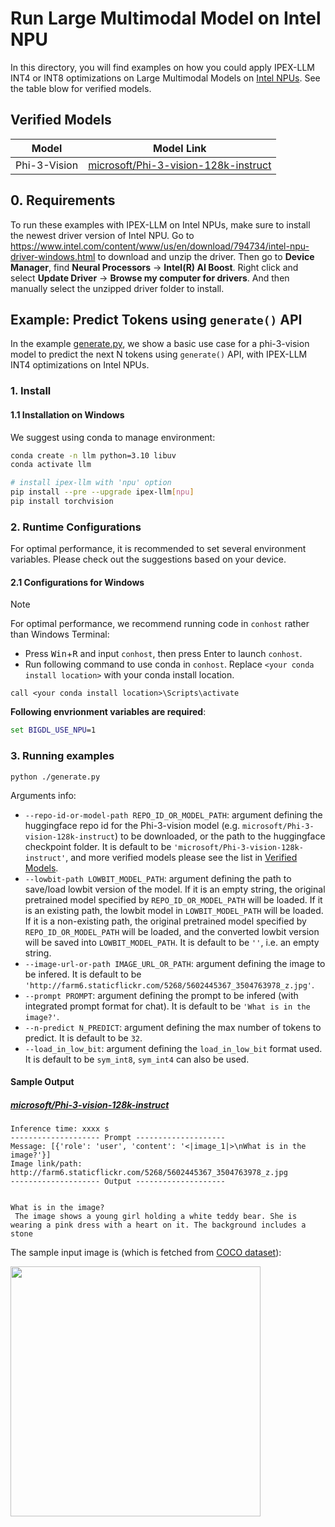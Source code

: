 # Run Large Multimodal Model on Intel NPU
In this directory, you will find examples on how you could apply IPEX-LLM INT4 or INT8 optimizations on Large Multimodal Models on [Intel NPUs](../../../README.md). See the table blow for verified models.

## Verified Models

| Model      | Model Link                                                    |
|------------|----------------------------------------------------------------|
| Phi-3-Vision | [microsoft/Phi-3-vision-128k-instruct](https://huggingface.co/microsoft/Phi-3-vision-128k-instruct) |

## 0. Requirements
To run these examples with IPEX-LLM on Intel NPUs, make sure to install the newest driver version of Intel NPU.
Go to https://www.intel.com/content/www/us/en/download/794734/intel-npu-driver-windows.html to download and unzip the driver.
Then go to **Device Manager**, find **Neural Processors** -> **Intel(R) AI Boost**.
Right click and select **Update Driver** -> **Browse my computer for drivers**. And then manually select the unzipped driver folder to install.

## Example: Predict Tokens using `generate()` API
In the example [generate.py](./generate.py), we show a basic use case for a phi-3-vision model to predict the next N tokens using `generate()` API, with IPEX-LLM INT4 optimizations on Intel NPUs.
### 1. Install
#### 1.1 Installation on Windows
We suggest using conda to manage environment:
```bash
conda create -n llm python=3.10 libuv
conda activate llm

# install ipex-llm with 'npu' option
pip install --pre --upgrade ipex-llm[npu]
pip install torchvision
```

### 2. Runtime Configurations
For optimal performance, it is recommended to set several environment variables. Please check out the suggestions based on your device.
#### 2.1 Configurations for Windows

> [!NOTE]
> For optimal performance, we recommend running code in `conhost` rather than Windows Terminal:
> - Press <kbd>Win</kbd>+<kbd>R</kbd> and input `conhost`, then press Enter to launch `conhost`.
> - Run following command to use conda in `conhost`. Replace `<your conda install location>` with your conda install location.
> ```
> call <your conda install location>\Scripts\activate
> ```

**Following envrionment variables are required**:

```cmd
set BIGDL_USE_NPU=1
```

### 3. Running examples

```
python ./generate.py
```

Arguments info:
- `--repo-id-or-model-path REPO_ID_OR_MODEL_PATH`: argument defining the huggingface repo id for the Phi-3-vision model (e.g. `microsoft/Phi-3-vision-128k-instruct`) to be downloaded, or the path to the huggingface checkpoint folder. It is default to be `'microsoft/Phi-3-vision-128k-instruct'`, and more verified models please see the list in [Verified Models](#verified-models).
- `--lowbit-path LOWBIT_MODEL_PATH`: argument defining the path to save/load lowbit version of the model. If it is an empty string, the original pretrained model specified by `REPO_ID_OR_MODEL_PATH` will be loaded. If it is an existing path, the lowbit model in `LOWBIT_MODEL_PATH` will be loaded. If it is a non-existing path, the original pretrained model specified by `REPO_ID_OR_MODEL_PATH` will be loaded, and the converted lowbit version will be saved into `LOWBIT_MODEL_PATH`. It is default to be `''`, i.e. an empty string.
- `--image-url-or-path IMAGE_URL_OR_PATH`: argument defining the image to be infered. It is default to be `'http://farm6.staticflickr.com/5268/5602445367_3504763978_z.jpg'`.
- `--prompt PROMPT`: argument defining the prompt to be infered (with integrated prompt format for chat). It is default to be `'What is in the image?'`.
- `--n-predict N_PREDICT`: argument defining the max number of tokens to predict. It is default to be `32`.
- `--load_in_low_bit`: argument defining the `load_in_low_bit` format used. It is default to be `sym_int8`, `sym_int4` can also be used.

#### Sample Output
##### [microsoft/Phi-3-vision-128k-instruct](https://huggingface.co/microsoft/Phi-3-vision-128k-instruct)

```log
Inference time: xxxx s
-------------------- Prompt --------------------
Message: [{'role': 'user', 'content': '<|image_1|>\nWhat is in the image?'}]
Image link/path: http://farm6.staticflickr.com/5268/5602445367_3504763978_z.jpg
-------------------- Output --------------------


What is in the image?
 The image shows a young girl holding a white teddy bear. She is wearing a pink dress with a heart on it. The background includes a stone
```

The sample input image is (which is fetched from [COCO dataset](https://cocodataset.org/#explore?id=264959)):

<a href="http://farm6.staticflickr.com/5268/5602445367_3504763978_z.jpg"><img width=400px src="http://farm6.staticflickr.com/5268/5602445367_3504763978_z.jpg" ></a>
